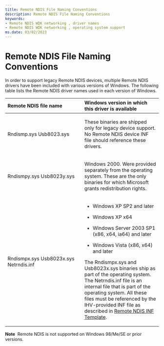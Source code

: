 ```yaml
---
title: Remote NDIS File Naming Conventions
description: Remote NDIS File Naming Conventions
keywords:
- Remote NDIS WDK networking , driver names
- Remote NDIS WDK networking , operating system support
ms.date: 03/02/2023
---
```


# Remote NDIS File Naming Conventions





In order to support legacy Remote NDIS devices, multiple Remote NDIS drivers have been included with various versions of Windows. The following table lists the Remote NDIS driver names used in each version of Windows.

<table>
<colgroup>
<col width="50%" />
<col width="50%" />
</colgroup>
<thead>
<tr class="header">
<th align="left">Remote NDIS file name</th>
<th align="left">Windows version in which this driver is available</th>
</tr>
</thead>
<tbody>
<tr class="odd">
<td align="left"><p>Rndismp.sys Usb8023.sys</p></td>
<td align="left"><p>These binaries are shipped only for legacy device support. No Remote NDIS device INF file should reference these drivers.</p></td>
</tr>
<tr class="even">
<td align="left"><p>Rndismpy.sys Usb8023y.sys</p></td>
<td align="left"><p>Windows 2000. Were provided separately from the operating system. These are the only binaries for which Microsoft grants redistribution rights.</p></td>
</tr>
<tr class="odd">
<td align="left"><p>Rndismpx.sys Usb8023x.sys Netrndis.inf</p></td>
<td align="left"><ul>
<li><p>Windows XP SP2 and later</p></li>
<li><p>Windows XP x64</p></li>
<li><p>Windows Server 2003 SP1 (x86, x64, ia64) and later</p></li>
<li><p>Windows Vista (x86, x64) and later</p></li>
</ul>
<p>The Rndismpx.sys and Usb8023x.sys binaries ship as part of the operating system. The Netrndis.inf file is an internal file that is part of the operating system. All these files must be referenced by the IHV-provided INF file as described in <a href="remote-ndis-inf-template.md" data-raw-source="[Remote NDIS INF Template](remote-ndis-inf-template.md)">Remote NDIS INF Template</a>.</p></td>
</tr>
</tbody>
</table>

 

**Note**  Remote NDIS is not supported on Windows 98/Me/SE or prior versions.

 

 

 





